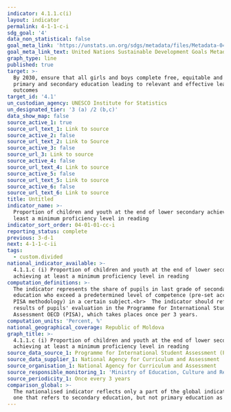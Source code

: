 ```yaml
---
indicator: 4.1.1.c(i)
layout: indicator
permalink: 4-1-1-c-i
sdg_goal: '4'
data_non_statistical: false
goal_meta_link: 'https://unstats.un.org/sdgs/metadata/files/Metadata-04-01-01.pdf'
goal_meta_link_text: United Nations Sustainable Development Goals Metadata (PDF 4.0 MB)
graph_type: line
published: true
target: >-
  By 2030, ensure that all girls and boys complete free, equitable and quality
  primary and secondary education leading to relevant and effective learning
  outcomes
target_id: '4.1'
un_custodian_agency: UNESCO Institute for Statistics
un_designated_tier: '3 (a) /2 (b,c)'
data_show_map: false
source_active_1: true
source_url_text_1: Link to source
source_active_2: false
source_url_text_2: Link to Source
source_active_3: false
source_url_3: Link to source
source_active_4: false
source_url_text_4: Link to source
source_active_5: false
source_url_text_5: Link to source
source_active_6: false
source_url_text_6: Link to source
title: Untitled
indicator_name: >-
  Proportion of children and youth at the end of lower secondary achieving at
  least a minimum proficiency level in reading
indicator_sort_order: 04-01-01-cc-i
reporting_status: complete
previous: 3-d-1
next: 4-1-1-c-ii
tags:
  - custom.divided
national_indicator_available: >-
  4.1.1.c (i) Proportion of children and youth at the end of lower secondary
  achieving at least a minimum proficiency level in reading
computation_definitions: >-
  The indicator represents the share of pupils in last grade of secondary
  education who exceed a predetermined level of competence (pre-set according to
  PISA methodology) in a certain subject.<br>  The indicator should reflect the
  results of pupils' evaluation in the Programme for International Student
  Assessment OECD (PISA), which takes places once per 3 years.
computation_units: 'Percent, %'
national_geographical_coverage: Republic of Moldova
graph_title: >-
  4.1.1.c (i) Proportion of children and youth at the end of lower secondary
  achieving at least a minimum proficiency level in reading
source_data_source_1: Programme for International Student Assessment (PISA)
source_data_supplier_1: National Agency for Curriculum and Assessment
source_organisation_1: National Agency for Curriculum and Assessment
source_responsible_monitoring_1: 'Ministry of Education, Culture and Research'
source_periodicity_1: Once every 3 years
comparison_global: >-
  The nationalised indicator reflects only a part of the global indicator, the
  one that refers to secondary education, but not primary education as well.
---
```

